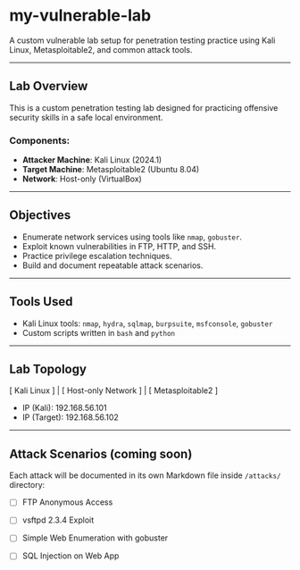 # my-vulnerable-lab

A custom vulnerable lab setup for penetration testing practice using Kali Linux, Metasploitable2, and common attack tools.

---

## Lab Overview

This is a custom penetration testing lab designed for practicing offensive security skills in a safe local environment.

### Components:
- **Attacker Machine**: Kali Linux (2024.1)
- **Target Machine**: Metasploitable2 (Ubuntu 8.04)
- **Network**: Host-only (VirtualBox)

---

## Objectives

- Enumerate network services using tools like `nmap`, `gobuster`.
- Exploit known vulnerabilities in FTP, HTTP, and SSH.
- Practice privilege escalation techniques.
- Build and document repeatable attack scenarios.

---

## Tools Used

- Kali Linux tools: `nmap`, `hydra`, `sqlmap`, `burpsuite`, `msfconsole`, `gobuster`
- Custom scripts written in `bash` and `python`

---

## Lab Topology

  [ Kali Linux ]
        |
[ Host-only Network ]
        |
 [ Metasploitable2 ]


- IP (Kali): 192.168.56.101
- IP (Target): 192.168.56.102

---

## Attack Scenarios (coming soon)

Each attack will be documented in its own Markdown file inside `/attacks/` directory:

- [ ] FTP Anonymous Access
- [ ] vsftpd 2.3.4 Exploit
- [ ] Simple Web Enumeration with gobuster
- [ ] SQL Injection on Web App

 
